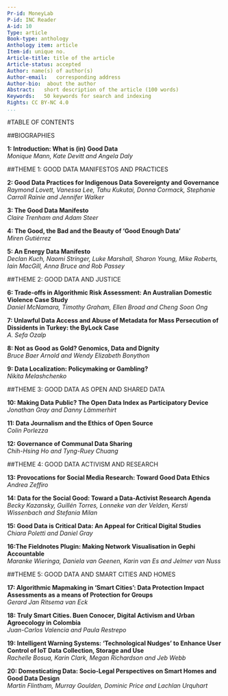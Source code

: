 ```yaml
---
Pr-id: MoneyLab
P-id: INC Reader
A-id: 10
Type: article
Book-type: anthology
Anthology item: article
Item-id: unique no.
Article-title: title of the article
Article-status: accepted
Author: name(s) of author(s)
Author-email:   corresponding address
Author-bio:  about the author
Abstract:   short description of the article (100 words)
Keywords:   50 keywords for search and indexing
Rights: CC BY-NC 4.0
...
```


#TABLE OF CONTENTS

##BIOGRAPHIES

**1: Introduction: What is (in) Good Data** <br />
*Monique Mann, Kate Devitt and Angela Daly*

##THEME 1: GOOD DATA MANIFESTOS AND PRACTICES

**2: Good Data Practices for Indigenous Data Sovereignty and Governance** <br />
*Raymond Lovett, Vanessa Lee, Tahu Kukutai, Donna Cormack, Stephanie Carroll Rainie and Jennifer Walker*

**3: The Good Data Manifesto** <br />
*Claire Trenham and Adam Steer*

**4: The Good, the Bad and the Beauty of ‘Good Enough Data’** <br />
*Miren Gutiérrez*

**5: An Energy Data Manifesto** <br />
*Declan Kuch, Naomi Stringer, Luke Marshall, Sharon Young, Mike Roberts, Iain MacGill, Anna Bruce and Rob Passey*

##THEME 2: GOOD DATA AND JUSTICE 

**6: Trade-offs in Algorithmic Risk Assessment: An Australian Domestic Violence Case Study** <br /> 
*Daniel McNamara, Timothy Graham, Ellen Broad and Cheng Soon Ong*

**7: Unlawful Data Access and Abuse of Metadata for Mass Persecution of Dissidents in Turkey: the ByLock Case** <br /> 
*A. Sefa Ozalp*

**8: Not as Good as Gold? Genomics, Data and Dignity**<br /> 
*Bruce Baer Arnold and Wendy Elizabeth Bonython*

**9: Data Localization: Policymaking or Gambling?**<br /> 
*Nikita Melashchenko*

##THEME 3: GOOD DATA AS OPEN AND SHARED DATA

**10: Making Data Public? The Open Data Index as Participatory Device**<br /> 
*Jonathan Gray and Danny Lämmerhirt*

**11: Data Journalism and the Ethics of Open Source**<br />
*Colin Porlezza*

**12: Governance of Communal Data Sharing**<br />
*Chih-Hsing Ho and Tyng-Ruey Chuang*

##THEME 4: GOOD DATA ACTIVISM AND RESEARCH 

**13: Provocations for Social Media Research: Toward Good Data Ethics**<br />
*Andrea Zeffiro*

**14: Data for the Social Good: Toward a Data-Activist Research Agenda**<br />
*Becky Kazansky, Guillén Torres, Lonneke van der Velden, Kersti Wissenbach and Stefania Milan* 

**15: Good Data is Critical Data: An Appeal for Critical Digital Studies**<br /> 
*Chiara Poletti and Daniel Gray*

**16:The Fieldnotes Plugin: Making Network Visualisation in Gephi Accountable**<br />*Maranke Wieringa, Daniela van Geenen, Karin van Es and Jelmer van Nuss*

##THEME 5: GOOD DATA AND SMART CITIES AND HOMES 

**17: Algorithmic Mapmaking in ‘Smart Cities’: Data Protection Impact Assessments as a means of Protection for Groups**<br />
*Gerard Jan Ritsema van Eck*

**18: Truly Smart Cities. Buen Conocer, Digital Activism and Urban Agroecology in Colombia**<br />
*Juan-Carlos Valencia and Paula Restrepo*

**19: Intelligent Warning Systems: ‘Technological Nudges’ to Enhance User Control of IoT Data Collection, Storage and Use**<br /> 
*Rachelle Bosua, Karin Clark, Megan Richardson and Jeb Webb*

**20: Domesticating Data: Socio-Legal Perspectives on Smart Homes and Good Data Design**<br />
*Martin Flintham, Murray Goulden, Dominic Price and Lachlan Urquhart*
